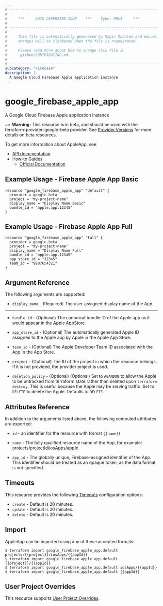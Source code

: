 ```yaml
---
# ----------------------------------------------------------------------------
#
#     ***     AUTO GENERATED CODE    ***    Type: MMv1     ***
#
# ----------------------------------------------------------------------------
#
#     This file is automatically generated by Magic Modules and manual
#     changes will be clobbered when the file is regenerated.
#
#     Please read more about how to change this file in
#     .github/CONTRIBUTING.md.
#
# ----------------------------------------------------------------------------
subcategory: "Firebase"
description: |-
  A Google Cloud Firebase Apple application instance
---
```


# google\_firebase\_apple\_app

A Google Cloud Firebase Apple application instance

~> **Warning:** This resource is in beta, and should be used with the terraform-provider-google-beta provider.
See [Provider Versions](https://terraform.io/docs/providers/google/guides/provider_versions.html) for more details on beta resources.

To get more information about AppleApp, see:

* [API documentation](https://firebase.google.com/docs/reference/firebase-management/rest/v1beta1/projects.iosApps)
* How-to Guides
    * [Official Documentation](https://firebase.google.com/docs/ios/setup)

## Example Usage - Firebase Apple App Basic


```hcl
resource "google_firebase_apple_app" "default" {
  provider = google-beta
  project = "my-project-name"
  display_name = "Display Name Basic"
  bundle_id = "apple.app.12345"
}
```
## Example Usage - Firebase Apple App Full


```hcl
resource "google_firebase_apple_app" "full" {
  provider = google-beta
  project = "my-project-name"
  display_name = "Display Name Full"
  bundle_id = "apple.app.12345"
  app_store_id = "12345"
  team_id = "9987654321"
}
```

## Argument Reference

The following arguments are supported:


* `display_name` -
  (Required)
  The user-assigned display name of the App.


- - -


* `bundle_id` -
  (Optional)
  The canonical bundle ID of the Apple app as it would appear in the Apple AppStore.

* `app_store_id` -
  (Optional)
  The automatically generated Apple ID assigned to the Apple app by Apple in the Apple App Store.

* `team_id` -
  (Optional)
  The Apple Developer Team ID associated with the App in the App Store.

* `project` - (Optional) The ID of the project in which the resource belongs.
    If it is not provided, the provider project is used.

* `deletion_policy` - (Optional) (Optional) Set to `ABANDON` to allow the Apple to be untracked from terraform state
rather than deleted upon `terraform destroy`. This is useful because the Apple may be
serving traffic. Set to `DELETE` to delete the Apple. Defaults to `DELETE`.


## Attributes Reference

In addition to the arguments listed above, the following computed attributes are exported:

* `id` - an identifier for the resource with format `{{name}}`

* `name` -
  The fully qualified resource name of the App, for example:
  projects/projectId/iosApps/appId

* `app_id` -
  The globally unique, Firebase-assigned identifier of the App.
  This identifier should be treated as an opaque token, as the data format is not specified.


## Timeouts

This resource provides the following
[Timeouts](https://developer.hashicorp.com/terraform/plugin/sdkv2/resources/retries-and-customizable-timeouts) configuration options:

- `create` - Default is 20 minutes.
- `update` - Default is 20 minutes.
- `delete` - Default is 20 minutes.

## Import


AppleApp can be imported using any of these accepted formats:

```
$ terraform import google_firebase_apple_app.default projects/{{project}}/iosApps/{{appId}}
$ terraform import google_firebase_apple_app.default {{project}}/{{appId}}
$ terraform import google_firebase_apple_app.default iosApps/{{appId}}
$ terraform import google_firebase_apple_app.default {{appId}}
```

## User Project Overrides

This resource supports [User Project Overrides](https://registry.terraform.io/providers/hashicorp/google/latest/docs/guides/provider_reference#user_project_override).
